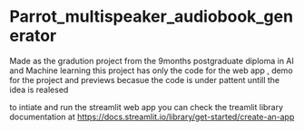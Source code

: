 # Parrot_multispeaker_audiobook_generator
Made as the gradution project from the 9months postgraduate diploma in AI and Machine learning
this project has only the code for the web app , demo for the project and previews becasue the code is under pattent untill the idea is realesed 

to intiate and run the streamlit web app you can check the treamlit library documentation at
https://docs.streamlit.io/library/get-started/create-an-app
